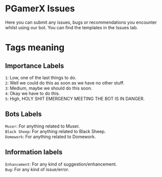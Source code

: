 # PGamerX Issues
Here you can submit any issues, bugs or recommendations you encounter whilst using our bot.
You can find the templates in the Issues tab.

# Tags meaning
## Importance Labels 
`1`: Low, one of the last things to do.   
`2`: Well we could do this as soon as we have no other stuff.   
`3`: Medium, maybe we should do this soon.   
`4`: Okay we have to do this.   
`5`: High, HOLY SHIT EMERGENCY MEETING THE BOT IS IN DANGER.    

## Bots Labels
`Muser`: For anything related to Muser.   
`Black Sheep`: For anything related to Black Sheep.   
`Domework`: For anything related to Domework.   

## Information labels
`Enhancement`: For any kind of suggestion/enhancement.    
`Bug`: For any kind of issue/error.   
 

